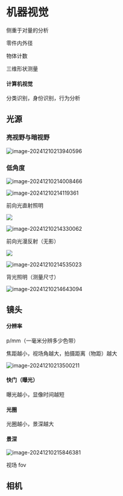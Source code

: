 # 机器视觉

侧重于对量的分析

零件内外径

物体计数

三维形状测量

#### 计算机视觉

分类识别，身份识别，行为分析

## 光源

### 亮视野与暗视野

![image-20241210213940596](C:/Users/lsjdsb/AppData/Roaming/Typora/typora-user-images/image-20241210213940596.png)

### 低角度

![image-20241210214008466](C:/Users/lsjdsb/AppData/Roaming/Typora/typora-user-images/image-20241210214008466.png)

![image-20241210214119361](C:/Users/lsjdsb/AppData/Roaming/Typora/typora-user-images/image-20241210214119361.png)

前向光直射照明

![](C:/Users/lsjdsb/AppData/Roaming/Typora/typora-user-images/image-20241210214254185.png)

![image-20241210214330062](C:/Users/lsjdsb/AppData/Roaming/Typora/typora-user-images/image-20241210214330062.png)

前向光漫反射（无影）

![](C:/Users/lsjdsb/AppData/Roaming/Typora/typora-user-images/image-20241210214429178.png)

![image-20241210214535023](C:/Users/lsjdsb/AppData/Roaming/Typora/typora-user-images/image-20241210214535023.png)

背光照明（测量尺寸）

![image-20241210214643094](C:/Users/lsjdsb/AppData/Roaming/Typora/typora-user-images/image-20241210214643094.png)

## 镜头

#### 分辨率

p/mm（一毫米分辨多少色带）

焦距越小，视场角越大，拍摄距离（物距）越大

![image-20241210213500211](C:/Users/lsjdsb/AppData/Roaming/Typora/typora-user-images/image-20241210213500211.png)

#### 快门（曝光）

曝光越小，显像时间越短

#### 光圈

光圈越小，景深越大

#### 景深

![image-20241210215846381](C:/Users/lsjdsb/AppData/Roaming/Typora/typora-user-images/image-20241210215846381.png)

视场 fov



## 相机

#### 